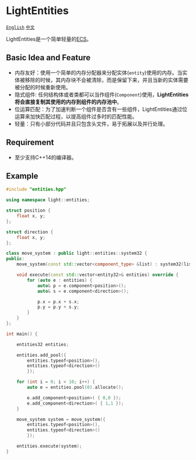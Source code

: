 # LightEntities

[`English`](./readme.md) [`中文`](./readme_cn.md) 

LightEntities是一个简单轻量的[ECS](https://en.wikipedia.org/wiki/Entity_component_system)。

## Basic Idea and Feature

- 内存友好：使用一个简单的内存分配器来分配实体(`entity`)使用的内存。当实体被移除的时候，其内存块不会被清除，而是保留下来，并且当新的实体需要被分配的时候重新使用。
- 隐式组件: 任何结构体或者类都可以当作组件(`Component`)使用，**LightEntities将会直接复制其使用的内存到组件的内存池中**。
- 位运算匹配：为了加速判断一个组件是否含有一些组件，LightEntities通过位运算来加快匹配过程，以提高组件过多时的匹配性能。
- 轻量：只有小部分代码并且只包含头文件，易于拓展以及并行处理。

## Requirement

- 至少支持C++14的编译器。

## Example

```C++
#include "entities.hpp"

using namespace light::entities;

struct position {
	float x, y;
};

struct direction {
	float x, y;
};

class move_system : public light::entities::system32 {
public:
	move_system(const std::vector<component_type> &list) : system32(list) {}

	void execute(const std::vector<entity32>& entities) override {
		for (auto e : entities) {
			auto& p = e.component<position>();
			auto& s = e.component<direction>();

			p.x = p.x + s.x;
			p.y = p.y + s.y;
		}
	}
};

int main() {

	entities32 entities;

	entities.add_pool({
		entities.typeof<position>(),
		entities.typeof<direction>()
		});

	for (int i = 0; i < 10; i++) {
		auto e = entities.pool(0).allocate();

		e.add_component<position>( { 0,0 });
		e.add_component<direction>( { 1,1 });
	}

	move_system system = move_system({
		entities.typeof<position>(),
		entities.typeof<direction>()
		});

	entities.execute(system);
}

```